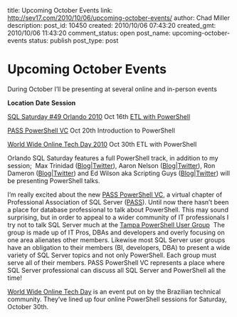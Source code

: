 title: Upcoming October Events
link: http://sev17.com/2010/10/06/upcoming-october-events/
author: Chad Miller
description: 
post_id: 10450
created: 2010/10/06 07:43:20
created_gmt: 2010/10/06 11:43:20
comment_status: open
post_name: upcoming-october-events
status: publish
post_type: post

# Upcoming October Events

During October I’ll be presenting at several online and in-person events

**Location**
**Date**
**Session**

[SQL Saturday #49 Orlando 2010](http://sqlsaturday.com/49/eventhome.aspx)
Oct 16th 
[ETL with PowerShell](http://sqlsaturday.com/viewsession.aspx?sat=49&sessionid=2155)

[PASS PowerShell VC](http://powershell.sqlpass.org/)
Oct 20th 
Introduction to PowerShell

[World Wide Online Tech Day 2010](http://www.online.techday.net.br/En/Home/)
Oct 30th
ETL with PowerShell

Orlando SQL Saturday features a full PowerShell track, in addition to my session;  Max Trinidad ([Blog](http://www.maxtblog.com/)|[Twitter](http://twitter.com/maxtrinidad)), Aaron Nelson ([Blog](http://sqlvariant.com/wordpress/)|[Twitter](http://twitter.com/sqlvariant)), Ron Dameron ([Blog](http://ronalddameron.blogspot.com/)|[Twitter](http://twitter.com/rondba)) and Ed Wilson aka Scripting Guys ([Blog](http://technet.microsoft.com/en-us/scriptcenter/default.aspx)|[Twitter](http://twitter.com/scriptingguys/)) will be presenting PowerShell talks.

I’m really excited about the new [PASS PowerShell VC](http://powershell.sqlpass.org), a virtual chapter of Professional Association of SQL Server ([PASS](http://sqlpass.org/)). Until now there hasn’t been a place for database professional to talk about PowerShell. This may sound surprising, but in order to appeal to a wider community of IT professionals I try not to talk SQL Server much at the [Tampa PowerShell User Group](http://powershellgroup.org/tampa.fl)  The group is made up of IT Pros, DBAs and developers and overly focusing on one area alienates other members. Likewise most SQL Server user groups have an obligation to their members (BI, developers, DBA) to present a wide variety of SQL Server topics and not only PowerShell. Each group must serve all of their members. PASS PowerShell VC represents a place where SQL Server professional can discuss all SQL Server and PowerShell all the time!

[World Wide Online Tech Day](http://www.online.techday.net.br/En/Home/) is an event put on by the Brazilian technical community. They’ve lined up four online PowerShell sessions for Saturday, October 30th.